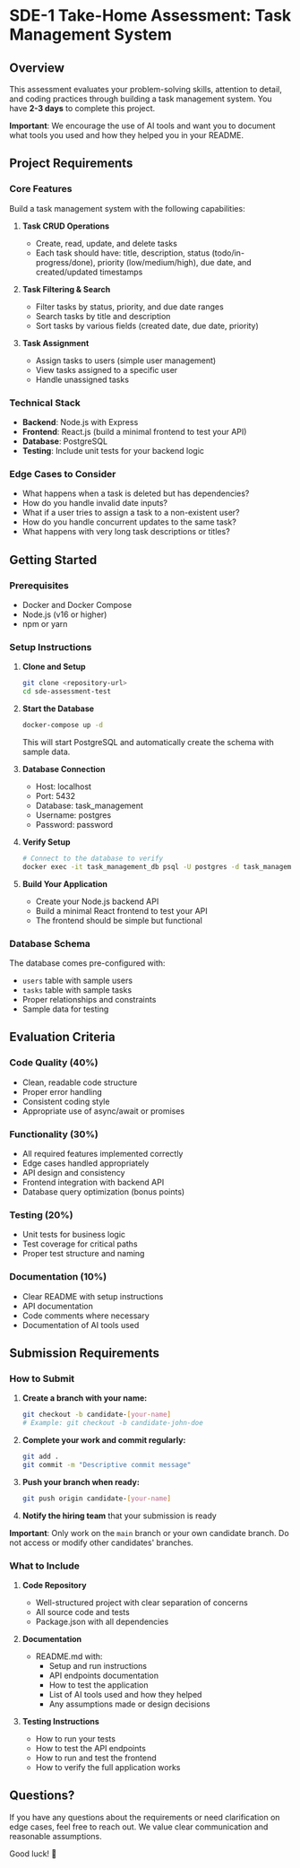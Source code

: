 # SDE-1 Take-Home Assessment: Task Management System

## Overview
This assessment evaluates your problem-solving skills, attention to detail, and coding practices through building a task management system. You have **2-3 days** to complete this project.

**Important**: We encourage the use of AI tools and want you to document what tools you used and how they helped you in your README.

## Project Requirements

### Core Features
Build a task management system with the following capabilities:

1. **Task CRUD Operations**
   - Create, read, update, and delete tasks
   - Each task should have: title, description, status (todo/in-progress/done), priority (low/medium/high), due date, and created/updated timestamps

2. **Task Filtering & Search**
   - Filter tasks by status, priority, and due date ranges
   - Search tasks by title and description
   - Sort tasks by various fields (created date, due date, priority)

3. **Task Assignment**
   - Assign tasks to users (simple user management)
   - View tasks assigned to a specific user
   - Handle unassigned tasks

### Technical Stack
- **Backend**: Node.js with Express
- **Frontend**: React.js (build a minimal frontend to test your API)
- **Database**: PostgreSQL
- **Testing**: Include unit tests for your backend logic

### Edge Cases to Consider
- What happens when a task is deleted but has dependencies?
- How do you handle invalid date inputs?
- What if a user tries to assign a task to a non-existent user?
- How do you handle concurrent updates to the same task?
- What happens with very long task descriptions or titles?

## Getting Started

### Prerequisites
- Docker and Docker Compose
- Node.js (v16 or higher)
- npm or yarn

### Setup Instructions

1. **Clone and Setup**
   ```bash
   git clone <repository-url>
   cd sde-assessment-test
   ```

2. **Start the Database**
   ```bash
   docker-compose up -d
   ```
   This will start PostgreSQL and automatically create the schema with sample data.

3. **Database Connection**
   - Host: localhost
   - Port: 5432
   - Database: task_management
   - Username: postgres
   - Password: password

4. **Verify Setup**
   ```bash
   # Connect to the database to verify
   docker exec -it task_management_db psql -U postgres -d task_management
   ```

5. **Build Your Application**
   - Create your Node.js backend API
   - Build a minimal React frontend to test your API
   - The frontend should be simple but functional

### Database Schema
The database comes pre-configured with:
- `users` table with sample users
- `tasks` table with sample tasks
- Proper relationships and constraints
- Sample data for testing

## Evaluation Criteria

### Code Quality (40%)
- Clean, readable code structure
- Proper error handling
- Consistent coding style
- Appropriate use of async/await or promises

### Functionality (30%)
- All required features implemented correctly
- Edge cases handled appropriately
- API design and consistency
- Frontend integration with backend API
- Database query optimization (bonus points)

### Testing (20%)
- Unit tests for business logic
- Test coverage for critical paths
- Proper test structure and naming

### Documentation (10%)
- Clear README with setup instructions
- API documentation
- Code comments where necessary
- Documentation of AI tools used

## Submission Requirements

### How to Submit
1. **Create a branch with your name:**
   ```bash
   git checkout -b candidate-[your-name]
   # Example: git checkout -b candidate-john-doe
   ```

2. **Complete your work and commit regularly:**
   ```bash
   git add .
   git commit -m "Descriptive commit message"
   ```

3. **Push your branch when ready:**
   ```bash
   git push origin candidate-[your-name]
   ```

4. **Notify the hiring team** that your submission is ready

**Important**: Only work on the `main` branch or your own candidate branch. Do not access or modify other candidates' branches.

### What to Include
1. **Code Repository**
   - Well-structured project with clear separation of concerns
   - All source code and tests
   - Package.json with all dependencies

2. **Documentation**
   - README.md with:
     - Setup and run instructions
     - API endpoints documentation
     - How to test the application
     - List of AI tools used and how they helped
     - Any assumptions made or design decisions

3. **Testing Instructions**
   - How to run your tests
   - How to test the API endpoints
   - How to run and test the frontend
   - How to verify the full application works



## Questions?
If you have any questions about the requirements or need clarification on edge cases, feel free to reach out. We value clear communication and reasonable assumptions.

Good luck! 🚀

